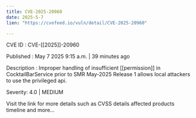 ```yaml
---
title: CVE-2025-20960
date: 2025-5-7
lien: "https://cvefeed.io/vuln/detail/CVE-2025-20960"

---
```


CVE ID : CVE-[[2025]]-20960

Published :  May 7
2025
9:15 a.m. | 39 minutes ago

Description : Improper handling of insufficient  [[permission]] in CocktailBarService prior to SMR May-2025 Release 1 allows local attackers to use the privileged api.

Severity: 4.0 | MEDIUM

Visit the link for more details
such as CVSS details
affected products
timeline
and more...
